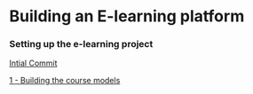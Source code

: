 # Building an E-learning platform

### Setting up the e-learning project

[Intial Commit](../../tree/f2f1e4dc14f4d332b148751f49f099a725d63987/)


[1 - Building the course models](../../tree/00932cde4aef4a772693149ec65a23d8f5f0d422/)
